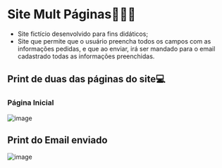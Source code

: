 # Site Mult Páginas👩‍💻📨
* Site fictício desenvolvido para fins didáticos;
* Site que permite que o usuário preencha todos os campos com as informações pedidas, e que ao enviar, irá ser mandado para o email cadastrado todas as informações preenchidas.

## Print de duas das páginas do site💻
### Página Inicial
![image](https://github.com/user-attachments/assets/73941fc7-39eb-441c-a278-2809d49788e6)

## Print do Email enviado
![image](https://github.com/user-attachments/assets/99dab743-bcf4-4c50-ac36-b98b9ff910f3)

 
